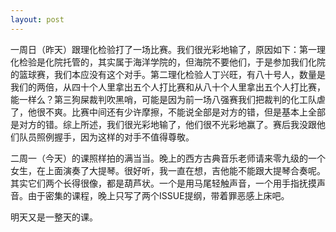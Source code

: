 ```yaml
---
layout: post
---
```

一周日（昨天）跟理化检验打了一场比赛。我们很光彩地输了，原因如下：第一理化检验是化院托管的，其实属于海洋学院的，但海院不要他们，于是参加我们化院的篮球赛，我们本应没有这个对手。第二理化检验人丁兴旺，有八十号人，数量是我们的两倍，从四十个人里拿出五个人打比赛和从八十个人里拿出五个人打比赛，能一样么？第三狗屎裁判吹黑哨，可能是因为前一场八强赛我们把裁判的化工队虐了，他很不爽。比赛中间还有少许摩擦，不能说全部是对方的错，但是基本上全部是对方的错。综上所述，我们很光彩地输了，他们很不光彩地赢了。赛后我没跟他们队员照例握手，因为这样的对手不值得尊敬。

二周一（今天）的课照样拍的满当当。晚上的西方古典音乐老师请来零九级的一个女生，在上面演奏了大提琴。很好听，我一直在想，吉他能不能跟大提琴合奏呢。其实它们两个长得很像，都是葫芦状。一个是用马尾轻触声音，一个用手指抚摸声音。由于密集的课程，晚上只写了两个ISSUE提纲，带着罪恶感上床吧。

明天又是一整天的课。